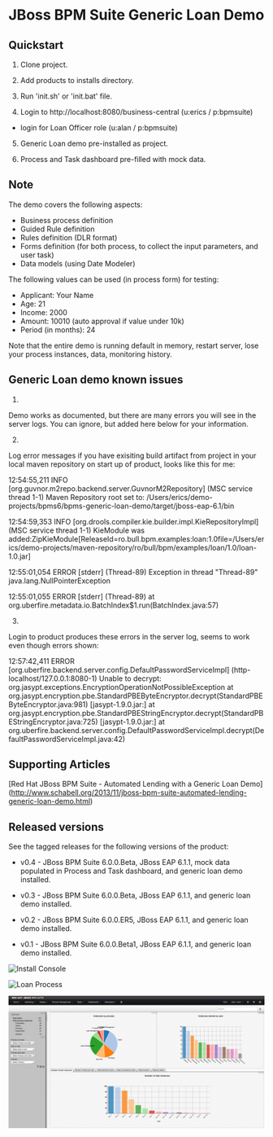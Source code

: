 JBoss BPM Suite Generic Loan Demo
=================================


Quickstart
----------

1. Clone project.

2. Add products to installs directory.

3. Run 'init.sh' or 'init.bat' file.

4. Login to http://localhost:8080/business-central  (u:erics / p:bpmsuite)

  - login for Loan Officer role (u:alan / p:bpmsuite)

5. Generic Loan demo pre-installed as project.

6. Process and Task dashboard pre-filled with mock data. 


Note
----

The demo covers the following aspects:
 - Business process definition
 - Guided Rule definition
 - Rules definition (DLR format)
 - Forms definition (for both process, to collect the input parameters, and user task)
 - Data models (using Date Modeler)


The following values can be used (in process form) for testing:
 - Applicant: Your Name
 - Age: 21
 - Income: 2000
 - Amount: 10010    (auto approval if value under 10k)
 - Period (in months): 24

Note that the entire demo is running default in memory, restart server, lose your process instances, data, monitoring history.


Generic Loan demo known issues
------------------------------

1)

Demo works as documented, but there are many errors you will see in the server logs. You can ignore, but added here below for your
information.


2)

Log error messages if you have exisiting build artifact from project in your local maven repository on start up of product, looks
like this for me:

12:54:55,211 INFO  [org.guvnor.m2repo.backend.server.GuvnorM2Repository] (MSC service thread 1-1) Maven Repository root set to:
/Users/erics/demo-projects/bpms6/bpms-generic-loan-demo/target/jboss-eap-6.1/bin

12:54:59,353 INFO  [org.drools.compiler.kie.builder.impl.KieRepositoryImpl] (MSC service thread 1-1) KieModule was
added:ZipKieModule[ReleaseId=ro.bull.bpm.examples:loan:1.0file=/Users/erics/demo-projects/maven-repository/ro/bull/bpm/examples/loan/1.0/loan-1.0.jar]

12:55:01,054 ERROR [stderr] (Thread-89) Exception in thread "Thread-89" java.lang.NullPointerException

12:55:01,055 ERROR [stderr] (Thread-89) 	at org.uberfire.metadata.io.BatchIndex$1.run(BatchIndex.java:57)


3)

Login to product produces these errors in the server log, seems to work even though errors shown:

12:57:42,411 ERROR [org.uberfire.backend.server.config.DefaultPasswordServiceImpl] (http-localhost/127.0.0.1:8080-1) Unable to
decrypt: org.jasypt.exceptions.EncryptionOperationNotPossibleException
	at org.jasypt.encryption.pbe.StandardPBEByteEncryptor.decrypt(StandardPBEByteEncryptor.java:981) [jasypt-1.9.0.jar:]
	at org.jasypt.encryption.pbe.StandardPBEStringEncryptor.decrypt(StandardPBEStringEncryptor.java:725) [jasypt-1.9.0.jar:]
	at org.uberfire.backend.server.config.DefaultPasswordServiceImpl.decrypt(DefaultPasswordServiceImpl.java:42)


Supporting Articles
-------------------

[Red Hat JBoss BPM Suite - Automated Lending with a Generic Loan Demo] (http://www.schabell.org/2013/11/jboss-bpm-suite-automated-lending-generic-loan-demo.html)


Released versions
-----------------

See the tagged releases for the following versions of the product:

- v0.4 - JBoss BPM Suite 6.0.0.Beta, JBoss EAP 6.1.1, mock data populated in Process and Task dashboard, and generic loan demo installed.

- v0.3 - JBoss BPM Suite 6.0.0.Beta, JBoss EAP 6.1.1, and generic loan demo installed.

- v0.2 - JBoss BPM Suite 6.0.0.ER5, JBoss EAP 6.1.1, and generic loan demo installed.

- v0.1 - JBoss BPM Suite 6.0.0.Beta1, JBoss EAP 6.1.1, and generic loan demo installed.


![Install Console](https://github.com/eschabell/bpms-generic-load-demo/blob/master/docs/demo-images/install-console.png?raw=true)

![Loan Process](https://github.com/eschabell/bpms-generic-load-demo/blob/master/docs/demo-images/generic-loan-process.png?raw=true)

![Process & Task Dashboard](https://github.com/eschabell/bpms-generic-load-demo/blob/master/docs/demo-images/mock-bpm-data.png?raw=true)

